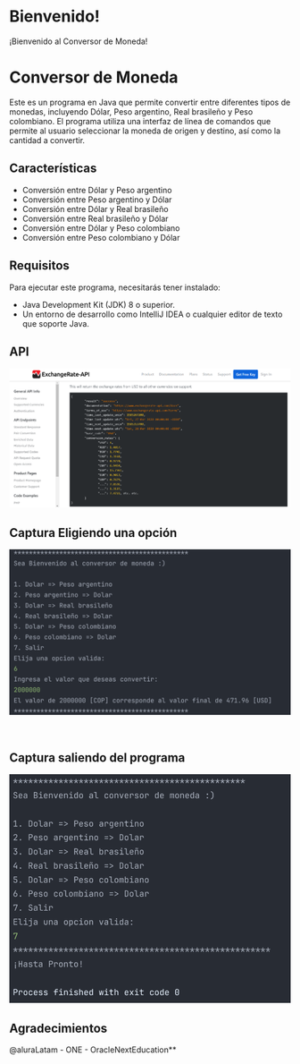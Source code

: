 # Bienvenido!

¡Bienvenido al Conversor de Moneda! 

# Conversor de Moneda
Este es un programa en Java que 
permite convertir entre diferentes tipos de monedas, incluyendo Dólar, 
Peso argentino, Real brasileño y Peso colombiano. El programa utiliza una interfaz 
de línea de comandos que permite al usuario seleccionar la moneda de origen y destino, 
así como la cantidad a convertir.

## Características

- Conversión entre Dólar y Peso argentino
- Conversión entre Peso argentino y Dólar
- Conversión entre Dólar y Real brasileño
- Conversión entre Real brasileño y Dólar
- Conversión entre Dólar y Peso colombiano
- Conversión entre Peso colombiano y Dólar

## Requisitos

Para ejecutar este programa, necesitarás tener instalado:

- Java Development Kit (JDK) 8 o superior.
- Un entorno de desarrollo como IntelliJ IDEA o cualquier editor de texto que soporte Java.

## API

![API](src/images/api.png)

## Captura Eligiendo una opción

![funcionamiento](src/images/captura.png)

<br>

## Captura saliendo del programa

![funcionamiento](src/images/captura2.png)

## Agradecimientos

@aluraLatam - ONE - OracleNextEducation** 


